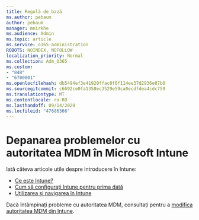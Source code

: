 ```yaml
---
title: Regulă de bază
ms.author: pebaum
author: pebaum
manager: mnirkhe
ms.audience: Admin
ms.topic: article
ms.service: o365-administration
ROBOTS: NOINDEX, NOFOLLOW
localization_priority: Normal
ms.collection: Adm_O365
ms.custom:
- "848"
- "6700001"
ms.openlocfilehash: db5494ef3e41920ffac0f0f114ee37d2936e07b0
ms.sourcegitcommit: c6692ce0fa1358ec3529e59ca0ecdfdea4cdc759
ms.translationtype: MT
ms.contentlocale: ro-RO
ms.lasthandoff: 09/14/2020
ms.locfileid: "47686366"
---
```

# <a name="troubleshoot-issues-with-mdm-authority-in-microsoft-intune"></a>Depanarea problemelor cu autoritatea MDM în Microsoft Intune

Iată câteva articole utile despre introducere în Intune:

- [Ce este Intune?](https://docs.microsoft.com/intune/what-is-intune)
- [Cum să configurați Intune pentru prima dată](https://docs.microsoft.com/intune/setup-steps)
- [Utilizarea și navigarea în Intune](https://docs.microsoft.com/intune/tutorial-walkthrough-intune-portal)

Dacă întâmpinați probleme cu autoritatea MDM, consultați pentru a [modifica autoritatea MDM din Intune](https://docs.microsoft.com/alchemyinsights/change-mdm-authority).